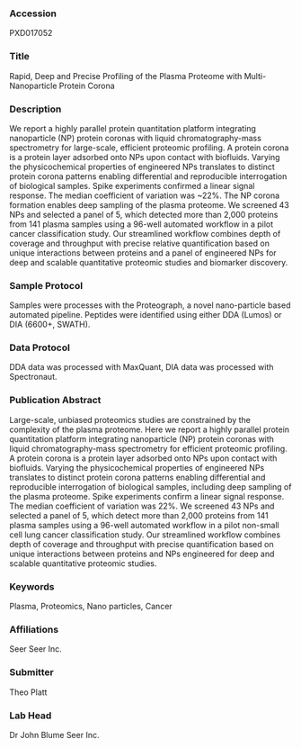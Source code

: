 ### Accession
PXD017052

### Title
Rapid, Deep and Precise Profiling of the Plasma Proteome with Multi-Nanoparticle Protein Corona

### Description
We report a highly parallel protein quantitation platform integrating nanoparticle (NP) protein coronas with liquid chromatography-mass spectrometry for large-scale, efficient proteomic profiling. A protein corona is a protein layer adsorbed onto NPs upon contact with biofluids. Varying the physicochemical properties of engineered NPs translates to distinct protein corona patterns enabling differential and reproducible interrogation of biological samples. Spike experiments confirmed a linear signal response. The median coefficient of variation was ~22%. The NP corona formation enables deep sampling of the plasma proteome. We screened 43 NPs and selected a panel of 5, which detected more than 2,000 proteins from 141 plasma samples using a 96-well automated workflow in a pilot cancer classification study. Our streamlined workflow combines depth of coverage and throughput with precise relative quantification based on unique interactions between proteins and a panel of engineered NPs for deep and scalable quantitative proteomic studies and biomarker discovery.

### Sample Protocol
Samples were processes with the Proteograph, a novel nano-particle based automated pipeline. Peptides were identified using either DDA (Lumos) or DIA (6600+, SWATH).

### Data Protocol
DDA data was processed with MaxQuant, DIA data was processed with Spectronaut.

### Publication Abstract
Large-scale, unbiased proteomics studies are constrained by the complexity of the plasma proteome. Here we report a highly parallel protein quantitation platform integrating nanoparticle (NP) protein coronas with liquid chromatography-mass spectrometry for efficient proteomic profiling. A protein corona is a protein layer adsorbed onto NPs upon contact with biofluids. Varying the physicochemical properties of engineered NPs translates to distinct protein corona patterns enabling differential and reproducible interrogation of biological samples, including deep sampling of the plasma proteome. Spike experiments confirm a linear signal response. The median coefficient of variation was 22%. We screened 43 NPs and selected a panel of 5, which detect more than 2,000 proteins from 141 plasma samples using a 96-well automated workflow in a pilot non-small cell lung cancer classification study. Our streamlined workflow combines depth of coverage and throughput with precise quantification based on unique interactions between proteins and NPs engineered for deep and scalable quantitative proteomic studies.

### Keywords
Plasma, Proteomics, Nano particles, Cancer

### Affiliations
Seer
Seer Inc.

### Submitter
Theo Platt

### Lab Head
Dr John Blume
Seer Inc.


